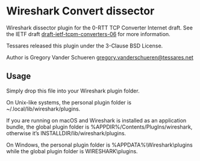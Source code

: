 # Wireshark Convert dissector

Wireshark dissector plugin for the 0-RTT TCP Converter Internet draft.
See the IETF draft [draft-ietf-tcpm-converters-06](https://datatracker.ietf.org/doc/draft-ietf-tcpm-converters) for more information.

Tessares released this plugin under the 3-Clause BSD License.

Author is Gregory Vander Schueren <gregory.vanderschueren@tessares.net>

## Usage

Simply drop this file into your Wireshark plugin folder.

On Unix-like systems, the personal plugin folder is
~/.local/lib/wireshark/plugins.

If you are running on macOS and Wireshark is installed as an application
bundle, the global plugin folder is %APPDIR%/Contents/PlugIns/wireshark,
otherwise it’s INSTALLDIR/lib/wireshark/plugins.

On Windows, the personal plugin folder is %APPDATA%\Wireshark\plugins while the
global plugin folder is WIRESHARK\plugins.
